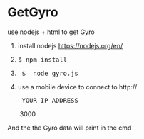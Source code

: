 # GetGyro
use nodejs + html to get Gyro 


1. install nodejs
    https://nodejs.org/en/

2.   <pre>$ npm install</pre> 

3.   <pre> $  node gyro.js</pre>

4.  use a mobile device to connect to http:// <pre> YOUR IP ADDRESS </pre>:3000


And the the Gyro data will print in the cmd  
